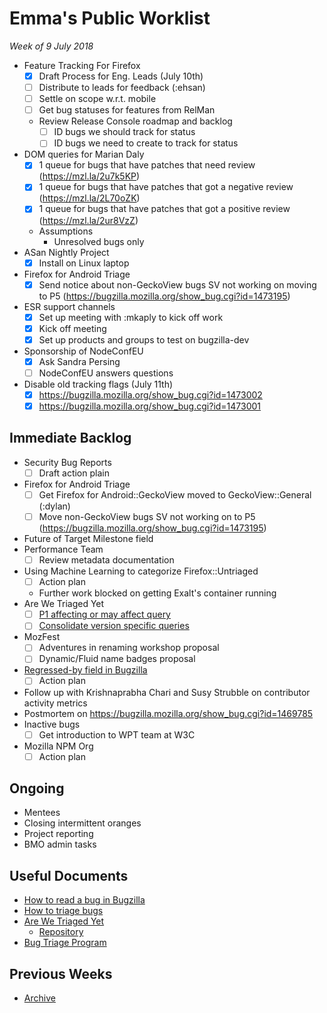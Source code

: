# Emma's Public Worklist

_Week of 9 July 2018_

* Feature Tracking For Firefox
  - [x] Draft Process for Eng. Leads (July 10th)
  - [ ] Distribute to leads for feedback (:ehsan)
  - [ ] Settle on scope w.r.t. mobile
  - [ ] Get bug statuses for features from RelMan
  - Review Release Console roadmap and backlog
    - [ ] ID bugs we should track for status
    - [ ] ID bugs we need to create to track for status
* DOM queries for Marian Daly
  - [x] 1 queue for bugs that have patches that need review (https://mzl.la/2u7k5KP)
  - [x] 1 queue for bugs that have patches that got a negative review (https://mzl.la/2L70oZK)
  - [x] 1 queue for bugs that have patches that got a positive review (https://mzl.la/2ur8VzZ)
  - Assumptions
    - Unresolved bugs only
* ASan Nightly Project
  - [x] Install on Linux laptop
* Firefox for Android Triage
  - [x] Send notice about non-GeckoView bugs SV not working on moving to P5 (https://bugzilla.mozilla.org/show_bug.cgi?id=1473195)
* ESR support channels
  - [x] Set up meeting with :mkaply to kick off work
  - [x] Kick off meeting
  - [x] Set up products and groups to test on bugzilla-dev
* Sponsorship of NodeConfEU
  - [x] Ask Sandra Persing
  - [ ] NodeConfEU answers questions
* Disable old tracking flags (July 11th)
  - [x] https://bugzilla.mozilla.org/show_bug.cgi?id=1473002
  - [x] https://bugzilla.mozilla.org/show_bug.cgi?id=1473001

## Immediate Backlog

* Security Bug Reports
  - [ ] Draft action plain
* Firefox for Android Triage
  - [ ] Get Firefox for Android::GeckoView moved to GeckoView::General (:dylan)
  - [ ] Move non-GeckoView bugs SV not working on to P5 (https://bugzilla.mozilla.org/show_bug.cgi?id=1473195)
* Future of Target Milestone field
* Performance Team 
  - [ ] Review metadata documentation
* Using Machine Learning to categorize Firefox::Untriaged 
  - [ ] Action plan
  - Further work blocked on getting Exalt's container running
* Are We Triaged Yet
  - [ ] [P1 affecting or may affect query](https://github.com/emceeaich/are-we-triaged-yet/issues/38)
  - [ ] [Consolidate version specific queries](https://github.com/emceeaich/are-we-triaged-yet/issues/43)
* MozFest
  - [ ] Adventures in renaming workshop proposal
  - [ ] Dynamic/Fluid name badges proposal
* [Regressed-by field in Bugzilla](https://bugzilla.mozilla.org/show_bug.cgi?id=1461492)
  - [ ] Action plan
* Follow up with Krishnaprabha Chari and Susy Strubble on contributor activity metrics
* Postmortem on https://bugzilla.mozilla.org/show_bug.cgi?id=1469785
* Inactive bugs
  - [ ] Get introduction to WPT team at W3C
* Mozilla NPM Org
  - [ ] Action plan

## Ongoing

* Mentees
* Closing intermittent oranges
* Project reporting
* BMO admin tasks

## Useful Documents

* [How to read a bug in Bugzilla](https://www.youtube.com/watch?v=9_2k4RIrM_o)
* [How to triage bugs](https://github.com/mozilla/bug-handling/blob/master/policy/triage-bugzilla.md)
* [Are We Triaged Yet](https://are-we-triaged-yet.herokuapp.com/) 
  * [Repository](https://github.com/emceeaich/are-we-triaged-yet)
* [Bug Triage Program](https://wiki.mozilla.org/Bug_Triage)

## Previous Weeks
* [Archive](/emceeaich/what-is-emma-working-on/archive.md)
